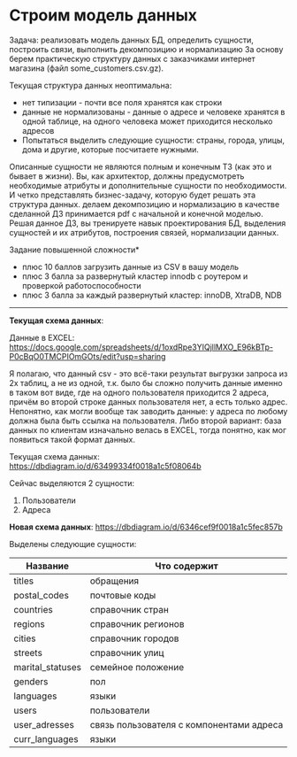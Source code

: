 # Строим модель данных

Задача: реализовать модель данных БД, определить сущности, построить связи, выполнить декомпозицию и нормализацию
За основу берем практическую структуру данных с заказчиками интернет магазина (файл some_customers.csv.gz).

Текущая структура данных неоптимальна:

- нет типизации - почти все поля хранятся как строки
- данные не нормализованы - данные о адресе и человеке хранятся в одной таблице, на одного человека может приходится несколько адресов
- Попытаться выделить следующие сущности: страны, города, улицы, дома и другие, которые посчитаете нужными.

Описанные сущности не являются полным и конечным ТЗ (как это и бывает в жизни). Вы, как архитектор, должны предусмотреть необходимые атрибуты и дополнительные сущности по необходимости. И четко представлять бизнес-задачу, которую будет решать эта структура данных.
делаем декомпозицию и нормализацию
в качестве сделанной ДЗ принимается pdf с начальной и конечной моделью.
Решая данное ДЗ, вы тренируете навык проектирования БД, выделения сущностей и их атрибутов, построения связей, нормализации данных.

Задание повышенной сложности*

- плюс 10 баллов загрузить данные из CSV в вашу модель
- плюс 3 балла за развернутый кластер innodb с роутером и проверкой работоспособности
- плюс 3 балла за каждый развернутый кластер: innoDB, XtraDB, NDB

---

**Текущая схема данных**: 

Данные в EXCEL: https://docs.google.com/spreadsheets/d/1oxdRpe3YIQjllMXO_E96kBTp-P0cBqO0TMCPIOmGOts/edit?usp=sharing  

Я полагаю, что данный csv - это всё-таки результат выгрузки запроса из 2х таблиц, а не из одной, т.к. было бы сложно получить данные именно в таком вот виде, где на одного пользователя приходится 2 адреса, причём во второй строке данных пользователя нет, а есть только адрес. Непонятно, как могли вообще так заводить данные: у адреса по любому должна была быть ссылка на пользователя. 
Либо второй вариант: база данных по клиентам изначально велась в EXCEL, тогда понятно, как мог появиться такой формат данных.

Текущая схема данных:
https://dbdiagram.io/d/63499334f0018a1c5f08064b 

Сейчас выделяются 2 сущности:

1. Пользователи
1. Адреса 

**Новая схема данных**: https://dbdiagram.io/d/6346cef9f0018a1c5fec857b 

Выделены следующие сущности:

| Название | Что содержит |
| ------ | ------ |
| titles | обращения |
| postal_codes | почтовые коды |
| countries | справочник стран |
| regions | справочник регионов |
| cities | справочник городов |
| streets | справочник улиц |
| marital_statuses | семейное положение |
| genders | пол |
| languages | языки |
| users | пользователи |
| user_adresses | связь пользователя с компонентами адреса |
| curr_languages | языки |
